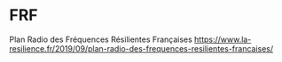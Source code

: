 # FRF
Plan Radio des Fréquences Résilientes Françaises
https://www.la-resilience.fr/2019/09/plan-radio-des-frequences-resilientes-francaises/

